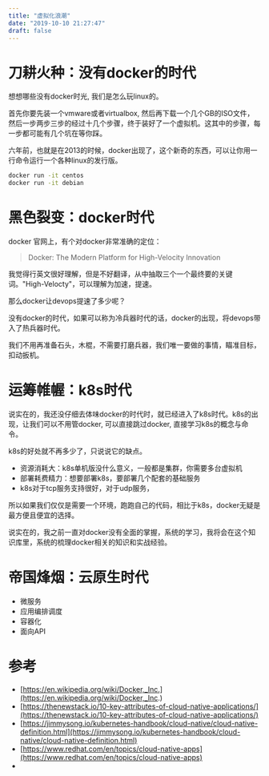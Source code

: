 ```yaml
---
title: "虚拟化浪潮"
date: "2019-10-10 21:27:47"
draft: false
---
```



# 刀耕火种：没有docker的时代

想想哪些没有docker时光, 我们是怎么玩linux的。

首先你要先装一个vmware或者virtualbox, 然后再下载一个几个GB的ISO文件，然后一步两步三步的经过十几个步骤，终于装好了一个虚拟机。这其中的步骤，每一步都可能有几个坑在等你踩。

六年前，也就是在2013的时候，docker出现了，这个新奇的东西，可以让你用一行命令运行一个各种linux的发行版。

```bash
docker run -it centos
docker run -it debian
```


# 黑色裂变：docker时代
docker 官网上，有个对docker非常准确的定位：
> Docker: The Modern Platform for High-Velocity Innovation

我觉得行英文很好理解，但是不好翻译，从中抽取三个一个最终要的关键词。"High-Velocty"，可以理解为加速，提速。

那么docker让devops提速了多少呢？

没有docker的时代，如果可以称为冷兵器时代的话，docker的出现，将devops带入了热兵器时代。

我们不用再准备石头，木棍，不需要打磨兵器，我们唯一要做的事情，瞄准目标，扣动扳机。


# 运筹帷幄：k8s时代
说实在的，我还没仔细去体味docker的时代时，就已经进入了k8s时代。k8s的出现，让我们可以不用管docker, 可以直接跳过docker, 直接学习k8s的概念与命令。

k8s的好处就不再多少了，只说说它的缺点。

- 资源消耗大：k8s单机版没什么意义，一般都是集群，你需要多台虚拟机
- 部署耗费精力：想要部署k8s，要部署几个配套的基础服务
- k8s对于tcp服务支持很好，对于udp服务，

所以如果我们仅仅是需要一个环境，跑跑自己的代码，相比于k8s，docker无疑是最方便且便宜的选择。

说实在的，我之前一直对docker没有全面的掌握，系统的学习，我将会在这个知识库里，系统的梳理docker相关的知识和实战经验。


# 帝国烽烟：云原生时代

- 微服务
- 应用编排调度
- 容器化
- 面向API


# 参考

- [https://en.wikipedia.org/wiki/Docker,_Inc.](https://en.wikipedia.org/wiki/Docker,_Inc.)
- [https://thenewstack.io/10-key-attributes-of-cloud-native-applications/](https://thenewstack.io/10-key-attributes-of-cloud-native-applications/)
- [https://jimmysong.io/kubernetes-handbook/cloud-native/cloud-native-definition.html](https://jimmysong.io/kubernetes-handbook/cloud-native/cloud-native-definition.html)
- [https://www.redhat.com/en/topics/cloud-native-apps](https://www.redhat.com/en/topics/cloud-native-apps)
- <br />


